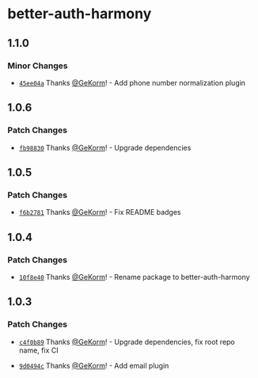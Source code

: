 # better-auth-harmony

## 1.1.0

### Minor Changes

- [`45ee04a`](https://github.com/GeKorm/better-auth-harmony/commit/45ee04ab43e0815f9101b3523cf5c8e74faaed23)
  Thanks [@GeKorm](https://github.com/GeKorm)! - Add phone number normalization plugin

## 1.0.6

### Patch Changes

- [`fb98830`](https://github.com/GeKorm/better-auth-harmony/commit/fb98830d1dc598fa08cb5ce511f34a39ac78ce4e)
  Thanks [@GeKorm](https://github.com/GeKorm)! - Upgrade dependencies

## 1.0.5

### Patch Changes

- [`f6b2781`](https://github.com/GeKorm/better-auth-harmony/commit/f6b2781df5feb10eb9ec10b6656f0d3a0a2b9666)
  Thanks [@GeKorm](https://github.com/GeKorm)! - Fix README badges

## 1.0.4

### Patch Changes

- [`10f8e40`](https://github.com/GeKorm/better-auth-harmony/commit/10f8e4070506300f650256d01b4750da7be7319f)
  Thanks [@GeKorm](https://github.com/GeKorm)! - Rename package to better-auth-harmony

## 1.0.3

### Patch Changes

- [`c4f0b89`](https://github.com/GeKorm/better-auth-harmony/commit/c4f0b89b69bbda2ac0d520a29929d236d83490cd)
  Thanks [@GeKorm](https://github.com/GeKorm)! - Upgrade dependencies, fix root repo name, fix CI

- [`9d0494c`](https://github.com/GeKorm/better-auth-harmony/commit/9d0494c12b62f6e776dd0bc6ba84c601902aae3c)
  Thanks [@GeKorm](https://github.com/GeKorm)! - Add email plugin
